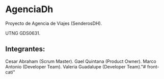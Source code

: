 # AgenciaDh

Proyecto de Agencia de Viajes (SenderosDH).

UTNG GDS0631.

## Integrantes:

Cesar Abraham (Scrum Master).
Gael Quintana (Product Owner).
Marco Antonio (Developer Team).
Valeria Guadalupe (Developer Team)."# front-cati" 

